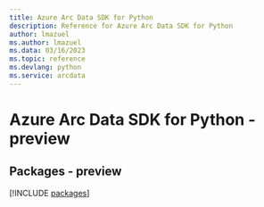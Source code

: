 ```yaml
---
title: Azure Arc Data SDK for Python
description: Reference for Azure Arc Data SDK for Python
author: lmazuel
ms.author: lmazuel
ms.data: 03/16/2023
ms.topic: reference
ms.devlang: python
ms.service: arcdata
---
```

# Azure Arc Data SDK for Python - preview
## Packages - preview
[!INCLUDE [packages](arc-data-index.md)]